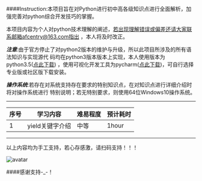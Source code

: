 ####Instruction:本项目旨在对Python进行初中高各级知识点进行全面解析，加强完善对python综合开发技巧的掌握。

本项目内容为个人对python技术理解的阐述，若出现理解错误或偏差还请大家联系邮箱afcentry@163.com指出
，本人将及时改正。


___注意___:由于官方停止了对python2版本的维护与升级，所以此项目所涉及的所有语法知识与实现源代
码均在python3版本版本上实现，本人使用版本为python3.5([点此下载](https://www.python.org/downloads/release/python-350/))
，使用可视化开发工具为pycharm([点此下载](https://www.jetbrains.com/pycharm/download/#section=windows))，可自行选择专业版或社区版下载安装。


___操作系统___:若存在对系统支持存在要求的特别知识点，在对知识点进行详细介绍时将对操作系统进行
特别说明；若无特别要求，则使用64位Windows10操作系统。

****************************************


|  序号   | 学习内容 | 难易程度 | 预计耗时 |
|  ----  | ----  |  ----  | ----  |
| 1  | yield关键字介绍 | 中等  |  1hour |


****************************************
以上内容均为手工支持，若心存感激，请扫码支持！！！

![avatar](C:/Users/afcentry/receivemoney.png)

####感谢支持-_-！


